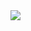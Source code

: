 <div>
  <img src="https://res.cloudinary.com/practicaldev/image/fetch/s--ohW7Y6kK--/c_imagga_scale,f_auto,fl_progressive,h_900,q_auto,w_1600/https://dev-to-uploads.s3.amazonaws.com/i/xso6o2pjmvzb0gjpnir1.png"/>
  </div>
